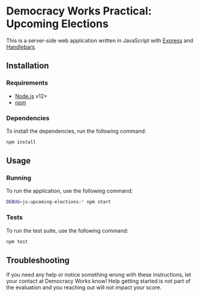 # Democracy Works Practical: Upcoming Elections

This is a server-side web application written in JavaScript with
[Express][express] and [Handlebars][handlebars].

## Installation

### Requirements

- [Node.js][node] v12+
- [npm][npm]

### Dependencies

To install the dependencies, run the following command:

```sh
npm install
```

## Usage

### Running

To run the application, use the following command:

```sh
DEBUG=js-upcoming-elections:* npm start
```

### Tests

To run the test suite, use the following command:

```sh
npm test
```

## Troubleshooting

If you need any help or notice something wrong with these instructions, let your
contact at Democracy Works know! Help getting started is not part of the
evaluation and you reaching out will not impact your score.

[express]: https://expressjs.com/
[handlebars]: https://handlebarsjs.com/
[node]: https://nodejs.org/
[npm]: https://docs.npmjs.com/
